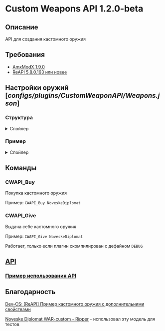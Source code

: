 # Custom Weapons API 1.2.0-beta

## Описание

API для создания кастомного оружия

## Требования

- [AmxModX 1.9.0](https://www.amxmodx.org/downloads-new.php)
- [ReAPI 5.8.0.163 или новее](http://teamcity.rehlds.org/project.html?projectId=Reapi)

## Настройки оружий [_configs/plugins/CustomWeaponAPI/Weapons.json_]

### Структура
<details>
    <summary>Спойлер</summary>

```js
[
    {
        "DefaultName": [String] Название дефолтного оружие, на котором будет основано кастомное,
        "Name": [String] Название кастомного оружия (Желательно без пробелов и спецсимволов),
        "ClipSize": [Int] Максимальное кол-во патронов в обойме,
        "MaxAmmo": [Int] Общее кол-во патронов,
        "Models": {
            "v": [String] v_ модель оружия (Опционально),
            "p": [String] p_ модель оружия (Опционально),
            "w": [String] w_ модель оружия (Опционально)
        },
        "Sounds": {
            "Shot": [String] Звук выстрела,
            "ShotSilent": [String] Звук выстрела с глушителем (Только для M4A1 и USP-S),
            "OnlyPrecache": [
                [String] Звуковой файл используемый самой моделькой оружия,
                "..."
            ]
        },
        "MaxWalkSpeed": [Int] Скорость бега с оружием в руках,
        "DamageMult": [Float] Множитель урона,
        "DeployTime": [Float] Длительность доставания оружия,
        "PrimaryAttackRate": [Float] Интервал между первичными атаками,
        "SecondaryAttackRate": [Float] Интервал между вторичными атаками (Например, снятие\надевание глушителя),
        "HasSecondaryAttack": [Bool] Есть ли у оружия вторичная атака*,
        "Weight": [Int] Вес оружия,
        "Price": [Int] Цена оружия (Если не указать то купить нельзя будет)
    },
    {...}
]
```
*Если она есть изначально, то отключить её нельзя.
</details>

### Пример
<details>
    <summary>Спойлер</summary>

```json
[
    {
        "DefaultName": "m4a1",
        "Name": "NoveskeDiplomat",
        "ClipSize": 35,
        "MaxAmmo": 150,
        "Models": {
            "v": "models/CustomWeapons/Noveske Diplomat/v_m4a1.mdl",
            "p": "models/CustomWeapons/Noveske Diplomat/p_m4a1.mdl",
            "w": "models/CustomWeapons/Noveske Diplomat/w_m4a1.mdl"
        },
        "Sounds": {
            "Shot": "CustomWeapons/Noveske Diplomat/m4a1_unsil-1.wav",
            "ShotSilent": "CustomWeapons/Noveske Diplomat/m4a1-1.wav",
            "OnlyPrecache": [
                "weapons/M4A1/Ripper/boltback.wav",
                "weapons/M4A1/Ripper/boltrelease.wav",
                "weapons/M4A1/Ripper/bullet.wav",
                "weapons/M4A1/Ripper/draw.wav",
                "weapons/M4A1/Ripper/inspect.wav",
                "weapons/M4A1/Ripper/magin.wav",
                "weapons/M4A1/Ripper/magout.wav",
                "weapons/M4A1/Ripper/magtap.wav",
                "weapons/M4A1/Ripper/siloff.wav",
                "weapons/M4A1/Ripper/silon.wav",
                "weapons/M4A1/Ripper/silpush.wav",
                "weapons/M4A1/Ripper/maghit.wav"
            ]
        },
        "MaxWalkSpeed": 800,
        "DamageMult": 1.1,
        "Weight": 100,
        "Price": 6000
    }
]
```
</details>

## Команды

### CWAPI_Buy <WeaponName>
Покупка кастомного оружия

Пример: `CWAPI_Buy NoveskeDiplomat`

### CWAPI_Give <WeaponName>
Выдача себе кастомного оружия

Пример: `CWAPI_Give NoveskeDiplomat`

Работает, только если плагин скомпилирован с дефайном `DEBUG`

## [API](https://github.com/ArKaNeMaN/amxx-CustomWeaponsAPI/blob/master/include/cwapi.inc)

### [Пример использования API](https://github.com/ArKaNeMaN/amxx-CustomWeaponsAPI/blob/master/CWAPI_Example_FireDeagle.sma)

## Благодарность
[Dev-CS: [ReAPI] Пример кастомного оружия с дополнительними свойствами](https://dev-cs.ru/threads/1983/)

[Noveske Diplomat WAR-custom - Ripper](https://dev-cs.ru/resources/805/) - использовал эту модель для тестов